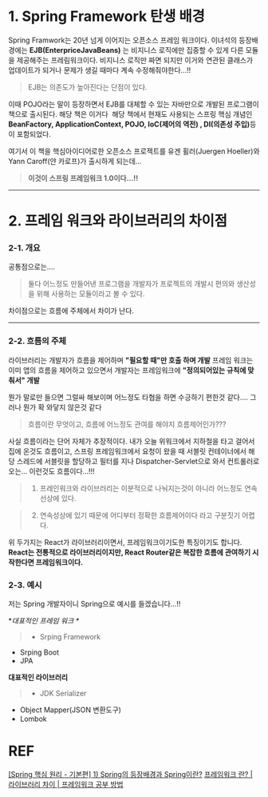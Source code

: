 <h1 id="1-spring-framework-탄생-배경">1. Spring Framework 탄생 배경</h1>
<p>Spring Framwork는 20년 넘게 이어지는 오픈소스 프레임 워크이다.
이녀석의 등장배경에는 <strong>EJB(EnterpriceJavaBeans)</strong> 는 비지니스 로직에만 집중할 수 있게 다른 모듈을 제공해주는 프레림워크이다.
비지니스 로직만 짜면 되지만 이거와 연관된 클래스가 업데이트가 되거나 문제가 생길 때마다 계속 수정해줘야한다...!!</p>
<blockquote>
<p>EJB는 의존도가 높아진다는 단점이 있다.</p>
</blockquote>
<p>이때 POJO라는 말이 등장하면서 EJB를 대체할 수 있는 자바만으로 개발된 프로그램이 책으로 출시된다. 해당 책은 이거다
<img alt="" src="https://velog.velcdn.com/images/gyural/post/f5d50b93-4092-4446-87c4-aff91f0518f7/image.png" />
해당 책에서 현재도 사용되는 스프링 핵심 개념인 <strong>BeanFactory, ApplicationContext, POJO, IoC(제어의 역전) , DI(의존성 주입)</strong>등 이 포함되었다.</p>
<p>여기서 이 책을 핵심아이디어로한 오픈소스 프로젝트를 유겐 휠러(Juergen Hoeller)와 Yann Caroff(얀 카로프)가 출시하게 되는데...</p>
<blockquote>
<p><strong>이것이 스프링 프레임워크 1.0이다...!!</strong></p>
</blockquote>
<hr />
<h1 id="2-프레임-워크와-라이브러리의-차이점">2. 프레임 워크와 라이브러리의 차이점</h1>
<h3 id="2-1-개요">2-1. 개요</h3>
<p>공통점으로는....</p>
<blockquote>
<p>둘다 어느정도 만들어낸 프로그램을 개발자가 프로젝트의 개발시 편의와 생산성을 위해 사용하는 모듈이라고 볼 수 있다.</p>
</blockquote>
<p>차이점으로는 흐름에 주체에서 차이가 난다.</p>
<hr />
<h3 id="2-2-흐름의-주체">2-2. 흐름의 주체</h3>
<p>라이브러리는 개발자가 흐름을 제어하며 <strong>&quot;필요할 때&quot;만 호출 하며 개발</strong>
프레임 워크는 이미 앱의 흐름을 제어하고 있으면서 개발자는 프레임워크에 <strong>&quot;정의되어있는 규칙에 맞춰서&quot; 개발</strong></p>
<p>뭔가 말로만 들으면 그럴싸 해보이며 어느정도 타협을 하면 수긍하기 편한것 같다....
그러나 뭔가 확 와닿지 않은것 같다</p>
<blockquote>
<p>흐름이란 무엇이고, 흐름에 어느정도 관여를 해야지 흐름제어인가???</p>
</blockquote>
<p>사실 흐름이라는 단어 자체가 추장적이다.
내가 오늘 위워크에서 지하철을 타고 걸어서 집에 온것도 흐름이고, 스프링 프레임워크에서 요청이 왔을 때 서블릿 컨테이너에서 해당 스레드에 서블릿을 할당하고 필터를 지나 Dispatcher-Servlet으로 와서 컨트롤러로 오는... 이런것도 흐름이다...!!!</p>
<blockquote>
<ol>
<li>프레인워크와 라이브러리는 이분적으로 나눠지는것이 아니라 어느정도 연속선상에 있다.</li>
</ol>
</blockquote>
<blockquote>
<ol start="2">
<li>연속성상에 있기 때문에 어디부터 정확한 흐름제어이다 라고 구분짓기 어렵다.</li>
</ol>
</blockquote>
<p>위 두가지는 React가 라이브러리이면서, 프레임워크이기도한 특징이기도 합니다.
<strong>React는 전통적으로 라이브러리이지만, React Router같은 복잡한 흐름에 관여하기 시작한다면 프레임워크이다.</strong></p>
<h3 id="2-3-예시">2-3. 예시</h3>
<p>저는 Spring 개발자이니 Spring으로 예시를 들겠습니다...!!</p>
<p>*<em>대표적인 프레임 워크 *</em></p>
<blockquote>
<ul>
<li>Srping Framework</li>
</ul>
</blockquote>
<ul>
<li>Srping Boot</li>
<li>JPA</li>
</ul>
<p><strong>대표적인 라이브러리</strong></p>
<blockquote>
<ul>
<li>JDK Serializer</li>
</ul>
</blockquote>
<ul>
<li>Object Mapper(JSON 변환도구)</li>
<li>Lombok</li>
</ul>
<h1 id="ref">REF</h1>
<p><a href="https://velog.io/@zayson/Spring-%ED%95%B5%EC%8B%AC-%EC%9B%90%EB%A6%AC-%EA%B8%B0%EB%B3%B8%ED%8E%B8-1-Spring%EC%9D%98-%EB%93%B1%EC%9E%A5%EB%B0%B0%EA%B2%BD%EA%B3%BC-Spring%EC%9D%B4%EB%9E%80">[Spring 핵심 원리 - 기본편] 1) Spring의 등장배경과 Spring이란?</a>
<a href="https://www.youtube.com/watch?v=GpMDhfvsDcw">프레임워크 란? | 라이브러리 차이 | 프레임워크 공부 방법
</a></p>